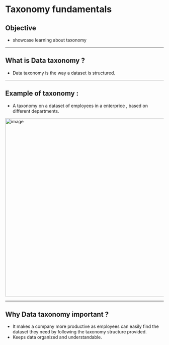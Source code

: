 # Taxonomy fundamentals
## Objective 
- showcase learning about taxonomy

---
## What is Data taxonomy ?
- Data taxonomy is the way a dataset is structured.

---
## Example of taxonomy :
- A taxonomy on a dataset of employees in a enterprice , based on different departments. 
<img width="688" height="565" alt="image" src="https://github.com/user-attachments/assets/05874a55-b7a2-4f6c-a384-cc0fc3f536dd" />

---
## Why Data taxonomy important ?
- It makes a company more productive as employees can easily find the dataset they need by following the taxonomy structure provided.
- Keeps data organized and understandable.
